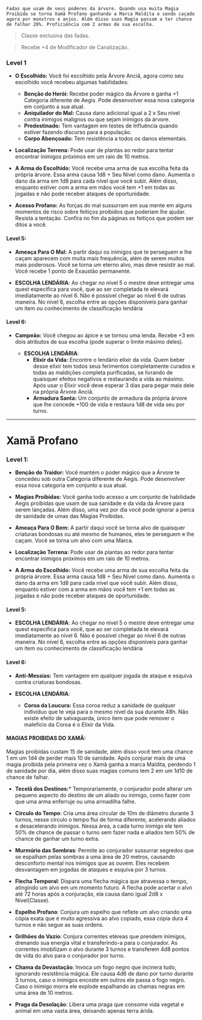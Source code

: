 ```
Fadas que usam de seus poderes da árvore. Quando usa muita Magia Proibida se torna Xamã Profano ganhando a Marca Maldita e sendo caçado agora por monstros e anjos. Além disso suas Magia passam a ter chance de falhar 20%. Proficiência com 2 armas de sua escolha. 
```

>Classe exclusiva das fadas. 

>Recebe +4 de Modificador de Canalização.

### **Level 1**

- **O Escolhido:** Você foi escolhido pela Árvore Anciã, agora como seu escolhido você recebeu algumas habilidades:
	- **Benção do Herói:** Recebe poder mágico da Árvore e ganha +1 Categoria diferente de Aegis. Pode desenvolver essa nova categoria em conjunto a sua atual.
	- **Aniquilador do Mal:** Causa dano adicional igual a 2 x Seu nível contra inimigos malignos ou que sejam inimigos da árvore.
	- **Predestinado:** Tem vantagem em testes de Influência quando estiver fazendo discurso para a população.
	- **Corpo Abençoado:** Tem resistência a todos os danos elementais.
	
- **Localização Terrena:** Pode usar de plantas ao redor para tentar encontrar inimigos próximos em um raio de 10 metros.
	
- **A Arma do Escolhido:** Você recebe uma arma de sua escolha feita da própria árvore. Essa arma causa 1d8 + Seu Nível como dano. Aumenta o dano da arma em 1d8 para cada nível que você subir. Além disso, enquanto estiver com a arma em mãos você tem +1 em todas as jogadas e não pode receber ataques de oportunidade.
	
- **Acesso Profano:** As forças do mal sussurram em sua mente em alguns momentos de risco sobre feitiços proibidos que poderiam lhe ajudar. Resista a tentação. Confira no fim da páginas os feitiços que podem ser ditos a você.
#### Level 5: 

- **Ameaça Para O Mal:** A partir daqui os inimigos que te perseguem e lhe caçam aparecem com muita mais frequência, além de serem muitos mais poderosos. Você se torna um eterno alvo, mas deve resistir ao mal. Você recebe 1 ponto de Exaustão permanente.
	
 - **ESCOLHA LENDÁRIA**: Ao chegar no nivel 5 o mestre deve entregar uma quest especifica para você, que ao ser completada te elevará imediatamente ao nível 6. Não é possível chegar ao nível 6 de outras maneira. No nivel 6, escolha entre as opções disponiveis para ganhar um item ou conhecimento de classificação lendária 
#### Level 6: 

- **Campeão:** Você chegou ao ápice e se tornou uma lenda. Recebe +3 em dois atributos de sua escolha (pode superar o limite máximo deles).
	  
  - **ESCOLHA LENDÁRIA**:
	  - **Elixir da Vida:** Encontre o lendário elixir da vida. Quem beber desse elixir tem todos seus ferimentos completamente curados e todas as maldições completa purificadas, se livrando de quaisquer efeitos negativos e restaurando a vida ao máximo. Após usar o Elixir você deve esperar 3 dias para pegar mais dele na própria Árvore Anciã.
	  - **Armadura Santa:** Um conjunto de armadura da própria árvore que lhe concede +100 de vida e restaura 1d8 de vida seu por turno.


----------------------------------------------------------
# Xamã Profano

### Level 1:

- **Benção do Traidor:** Você mantém o poder mágico que a Árvore te concedeu sob outra Categoria diferente de Aegis. Pode desenvolver essa nova categoria em conjunto a sua atual.
	
- **Magias Proibidas:** Você ganha todo acesso a um conjunto de habilidade Aegis proibidas que usam de sua sanidade e da vida da Árvore para serem lançadas. Além disso, uma vez por dia você pode ignorar a perca de sanidade de umas das Magias Proibidas.
	
- **Ameaça Para O Bem:** A partir daqui você se torna alvo de quaisquer criaturas bondosas ou até mesmo de humanos, eles te perseguem e lhe caçam. Você se torna um alvo com uma Marca.
	
- **Localização Terrena:** Pode usar de plantas ao redor para tentar encontrar inimigos próximos em um raio de 10 metros.
	
- **A Arma do Escolhido:** Você recebe uma arma de sua escolha feita da própria árvore. Essa arma causa 1d8 + Seu Nível como dano. Aumenta o dano da arma em 1d8 para cada nível que você subir. Além disso, enquanto estiver com a arma em mãos você tem +1 em todas as jogadas e não pode receber ataques de oportunidade.
#### Level 5: 

 - **ESCOLHA LENDÁRIA**: Ao chegar no nivel 5 o mestre deve entregar uma quest especifica para você, que ao ser completada te elevará imediatamente ao nível 6. Não é possível chegar ao nível 6 de outras maneira. No nivel 6, escolha entre as opções disponiveis para ganhar um item ou conhecimento de classificação lendária 
#### Level 6: 
- **Anti-Messias:** Tem vantagem em qualquer jogada de ataque e esquiva contra criaturas bondosas.
	
- **ESCOLHA LENDÁRIA**:
	- **Coroa da Loucura:** Essa coroa reduz a sanidade de qualquer indivíduo que te veja para o mesmo nível da sua durante 48h. Não existe efeito de salvaguarda, único item que pode remover o malefício da Coroa é o Elixir da Vida.

#### MAGIAS PROIBIDAS DO XAMÃ: 
Magias proibidas custam 15 de sanidade, além disso você tem uma chance 1 em um 1d4 de perder mais 10 de sanidade. Após conjurar mais de uma magia proibida pela primeira vez o Xamã ganha a marca Maldita, perdendo 1 de sanidade por dia, além disso suas magias comuns tem 2 em um 1d10 de chance de falhar.
- **Tecelã dos Destinos:*** Temporariamente, o conjurador pode alterar um pequeno aspecto do destino de um aliado ou inimigo, como fazer com que uma arma enferruje ou uma armadilha falhe.
	
- **Círculo do Tempo**: Cria uma área circular de 10m de diâmetro durante 3 turnos, nesse círculo o tempo flui de forma diferente, acelerando aliados e desacelerando inimigos. Nessa área, a cada turno inimigo ele tem 50% de chance de passar o turno sem fazer nada e aliados tem 50% de chance de ganhar um turno extra.
	
- **Murmúrio das Sombras**: Permite ao conjurador sussurrar segredos que se espalham pelas sombras a uma área de 20 metros, causando desconforto mental nos inimigos que as ouvem. Eles recebem desvantagem em jogadas de ataques e esquiva por 3 turnos.
	
- **Flecha Temporal**: Dispara uma flecha mágica que atravessa o tempo, atingindo um alvo em um momento futuro. A flecha pode acertar o alvo até 72 horas após a conjuração, ela causa dano igual 2d8 x Nível(Classe).
	
- **Espelho Profano**: Conjura um espelho que reflete um alvo criando uma cópia exata que é muito agressiva ao alvo copiado, essa cópia dura 4 turnos e não segue as suas ordens.
	
- **Grilhões do Vazio**: Conjura correntes etéreas que prendem inimigos, drenando sua energia vital e transferindo-a para o conjurador. As correntes imobilizam o alvo durante 3 turnos e transferem 4d8 pontos de vida do alvo para o conjurador por turno.
	
- **Chama da Devastação**: Invoca um fogo negro que incinera tudo, ignorando resistência mágica. Ele causa 4d6 de dano por turno durante 3 turnos, caso o inimigos encoste em outros ele passa o fogo negro. Caso o inimigo morra ele explode espalhando as chamas negras em uma área de 10 metros.
	
- **Praga da Desolação**: Libera uma praga que consome vida vegetal e animal em uma vasta área, deixando apenas terra árida.
